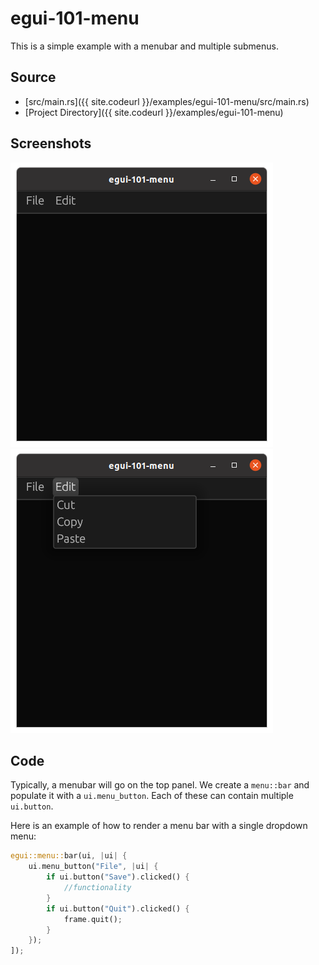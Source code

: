 
# egui-101-menu

This is a simple example with a menubar and multiple submenus.

## Source

- [src/main.rs]({{ site.codeurl }}/examples/egui-101-menu/src/main.rs)
- [Project Directory]({{ site.codeurl }}/examples/egui-101-menu)

## Screenshots

![Screenshot](screen1.png)
![Screenshot](screen2.png)

## Code

Typically, a menubar will go on the top panel. We create a `menu::bar` and populate it with a `ui.menu_button`. Each of these can contain multiple `ui.button`.

Here is an example of how to render a menu bar with a single dropdown menu:

```rust 
egui::menu::bar(ui, |ui| {
    ui.menu_button("File", |ui| {
        if ui.button("Save").clicked() {
            //functionality
        }
        if ui.button("Quit").clicked() {
            frame.quit();
        }
    });
]);
```


